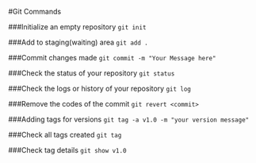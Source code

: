 #Git Commands

###Initialize an empty repository
```git init```

###Add to staging(waiting) area
```git add .```

###Commit changes made
```git commit -m "Your Message here"```

###Check the status of your repository
```git status```

###Check the logs or history of your repository
```git log```

###Remove the codes of the commit
```git revert <commit>```

###Adding tags for versions
```git tag -a v1.0 -m "your version message"```

###Check all tags created
```git tag```

###Check tag details
```git show v1.0```